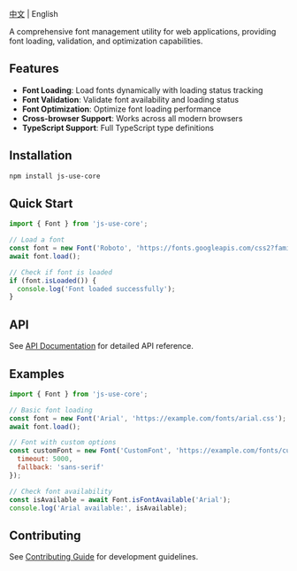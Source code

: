 [中文](./README.md) | English

A comprehensive font management utility for web applications, providing font loading, validation, and optimization capabilities.

## Features

- **Font Loading**: Load fonts dynamically with loading status tracking
- **Font Validation**: Validate font availability and loading status
- **Font Optimization**: Optimize font loading performance
- **Cross-browser Support**: Works across all modern browsers
- **TypeScript Support**: Full TypeScript type definitions

## Installation

```bash
npm install js-use-core
```

## Quick Start

```javascript
import { Font } from 'js-use-core';

// Load a font
const font = new Font('Roboto', 'https://fonts.googleapis.com/css2?family=Roboto:wght@400;700&display=swap');
await font.load();

// Check if font is loaded
if (font.isLoaded()) {
  console.log('Font loaded successfully');
}
```

## API

See [API Documentation](./api.en.md) for detailed API reference.

## Examples

```javascript
import { Font } from 'js-use-core';

// Basic font loading
const font = new Font('Arial', 'https://example.com/fonts/arial.css');
await font.load();

// Font with custom options
const customFont = new Font('CustomFont', 'https://example.com/fonts/custom.css', {
  timeout: 5000,
  fallback: 'sans-serif'
});

// Check font availability
const isAvailable = await Font.isFontAvailable('Arial');
console.log('Arial available:', isAvailable);
```

## Contributing

See [Contributing Guide](./CONTRIBUTING.en.md) for development guidelines. 
